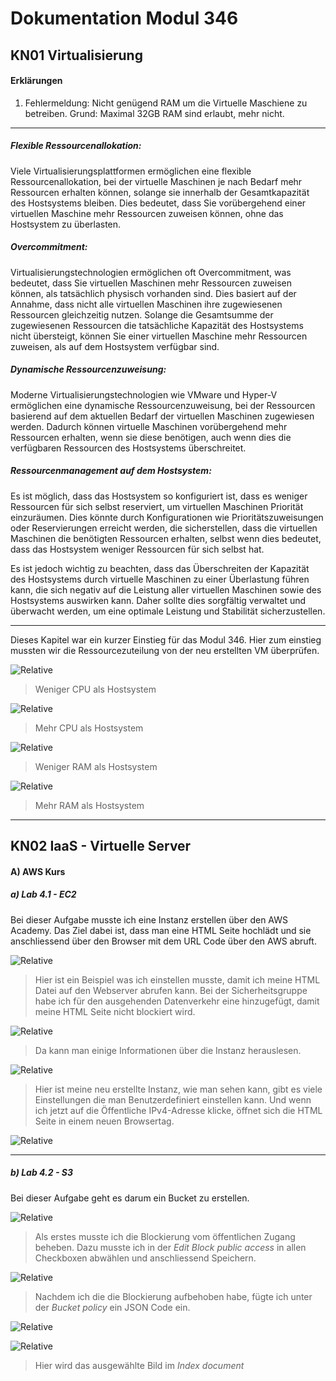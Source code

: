 # Dokumentation Modul 346

## KN01 Virtualisierung

#### Erklärungen

1. Fehlermeldung: Nicht genügend RAM um die Virtuelle Maschiene zu betreiben.
   Grund:   Maximal 32GB RAM sind erlaubt, mehr nicht.

***

##### Flexible Ressourcenallokation: 
Viele Virtualisierungsplattformen ermöglichen eine flexible Ressourcenallokation, bei der virtuelle Maschinen je nach Bedarf mehr Ressourcen erhalten können, solange sie innerhalb der Gesamtkapazität des Hostsystems bleiben. Dies bedeutet, dass Sie vorübergehend einer virtuellen Maschine mehr Ressourcen zuweisen können, ohne das Hostsystem zu überlasten.

##### Overcommitment: 
Virtualisierungstechnologien ermöglichen oft Overcommitment, was bedeutet, dass Sie virtuellen Maschinen mehr Ressourcen zuweisen können, als tatsächlich physisch vorhanden sind. Dies basiert auf der Annahme, dass nicht alle virtuellen Maschinen ihre zugewiesenen Ressourcen gleichzeitig nutzen. Solange die Gesamtsumme der zugewiesenen Ressourcen die tatsächliche Kapazität des Hostsystems nicht übersteigt, können Sie einer virtuellen Maschine mehr Ressourcen zuweisen, als auf dem Hostsystem verfügbar sind.

##### Dynamische Ressourcenzuweisung: 
Moderne Virtualisierungstechnologien wie VMware und Hyper-V ermöglichen eine dynamische Ressourcenzuweisung, bei der Ressourcen basierend auf dem aktuellen Bedarf der virtuellen Maschinen zugewiesen werden. Dadurch können virtuelle Maschinen vorübergehend mehr Ressourcen erhalten, wenn sie diese benötigen, auch wenn dies die verfügbaren Ressourcen des Hostsystems überschreitet.

##### Ressourcenmanagement auf dem Hostsystem: 
Es ist möglich, dass das Hostsystem so konfiguriert ist, dass es weniger Ressourcen für sich selbst reserviert, um virtuellen Maschinen Priorität einzuräumen. Dies könnte durch Konfigurationen wie Prioritätszuweisungen oder Reservierungen erreicht werden, die sicherstellen, dass die virtuellen Maschinen die benötigten Ressourcen erhalten, selbst wenn dies bedeutet, dass das Hostsystem weniger Ressourcen für sich selbst hat.

Es ist jedoch wichtig zu beachten, dass das Überschreiten der Kapazität des Hostsystems durch virtuelle Maschinen zu einer Überlastung führen kann, die sich negativ auf die Leistung aller virtuellen Maschinen sowie des Hostsystems auswirken kann. Daher sollte dies sorgfältig verwaltet und überwacht werden, um eine optimale Leistung und Stabilität sicherzustellen.

***

Dieses Kapitel war ein kurzer Einstieg für das Modul 346. Hier zum einstieg mussten wir die Ressourcezuteilung von der neu erstellten VM überprüfen.

![Relative](KN01/CPU_weniger.png)
>Weniger CPU als Hostsystem

![Relative](KN01/CPU_mehr.png)
>Mehr CPU als Hostsystem

![Relative](KN01/RAM_weniger.png)
>Weniger RAM als Hostsystem

![Relative](KN01/RAM_mehr.png)
>Mehr RAM als Hostsystem

***

## KN02 IaaS - Virtuelle Server


#### A) AWS Kurs
##### a) Lab 4.1 - EC2

Bei dieser Aufgabe musste ich eine Instanz erstellen über den AWS Academy. Das Ziel dabei ist, dass man eine HTML Seite hochlädt und sie anschliessend über den Browser mit dem URL Code über den AWS abruft.

![Relative](KN02/Lab%204.1%20-%20EC2/Inbound.png)
>Hier ist ein Beispiel was ich einstellen musste, damit ich meine HTML Datei auf den Webserver abrufen kann. Bei der Sicherheitsgruppe habe ich für den ausgehenden Datenverkehr eine hinzugefügt, damit meine HTML Seite nicht blockiert wird.

![Relative](KN02/Lab%204.1%20-%20EC2/Instance.png)
>Da kann man einige Informationen über die Instanz herauslesen.

![Relative](KN02/Lab%204.1%20-%20EC2/EC2-Instance.png)
>Hier ist meine neu erstellte Instanz, wie man sehen kann, gibt es viele Einstellungen die man Benutzerdefiniert einstellen kann. Und wenn ich jetzt auf die Öffentliche IPv4-Adresse klicke, öffnet sich die HTML Seite in einem neuen Browsertag.

![Relative](KN02/Lab%204.1%20-%20EC2/HTML-Site.png)

***

##### b) Lab 4.2 - S3

Bei dieser Aufgabe geht es darum ein Bucket zu erstellen. 

![Relative](KN02/Lab%204.2%20-%20S3/BlockPublicAccess.png)
>Als erstes musste ich die Blockierung vom öffentlichen Zugang beheben. Dazu musste ich in der *Edit Block public access* in allen Checkboxen abwählen und anschliessend Speichern.

![Relative](KN02/Lab%204.2%20-%20S3/Bucket_policy.png)
>Nachdem ich die die Blockierung aufbehoben habe, fügte ich unter der *Bucket policy* ein JSON Code ein.

![Relative](KN02/Lab%204.2%20-%20S3/StaticWebsiteHosting.png)

![Relative](KN02/Lab%204.2%20-%20S3/StaticWebsiteHostingIndex.png)
>Hier wird das ausgewählte Bild im *Index document* 
